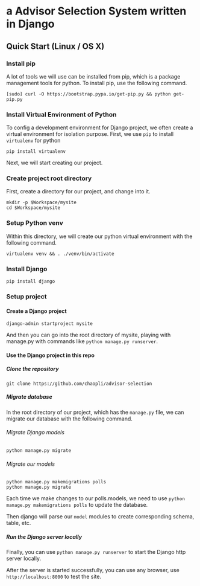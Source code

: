 # a Advisor Selection System written in Django
## Quick Start (Linux / OS X)
### Install pip
A lot of tools we will use can be installed from pip, which is a package management tools for python. To install pip, use the following command.
```shell
[sudo] curl -O https://bootstrap.pypa.io/get-pip.py && python get-pip.py
```

### Install Virtual Environment of Python
To config a development environment for Django project, we often create a virtual environment for isolation purpose. First, we use `pip` to install `virtualenv` for python
```shell
pip install virtualenv
```
Next, we will start creating our project.
### Create project root directory
First, create a directory for our project, and change into it.
```shell
mkdir -p $Workspace/mysite
cd $Workspace/mysite
```

### Setup Python venv
Within this directory, we will create our python virtual environment with the following command.
```shell
virtualenv venv && . ./venv/bin/activate
```

### Install Django

```shell
pip install django
```

### Setup project
#### Create a Django project
```shell
django-admin startproject mysite
```
And then you can go into the root directory of mysite, playing with manage.py with commands like `python manage.py runserver`.

#### Use the Django project in this repo
##### Clone the repository
```shell
git clone https://github.com/chaopli/advisor-selection
```

##### Migrate database
In the root directory of our project, which has the `manage.py` file, we can migrate our database with the following command.
###### Migrate Django models
```shell
python manage.py migrate
```
###### Migrate our models
```shell
python manage.py makemigrations polls
python manage.py migrate 
```
Each time we make changes to our polls.models, we need to use `python manage.py makemigrations polls` to update the database.

Then django will parse our `model` modules to create corresponding schema, table, etc.

##### Run the Django server locally
Finally, you can use `python manage.py runserver` to start the Django http server locally.

After the server is started successfully, you can use any browser, use `http://localhost:8000` to test the site.
